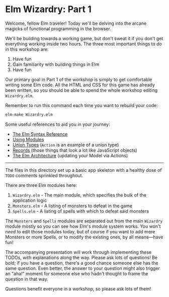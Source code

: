 Elm Wizardry: Part 1
====================

Welcome, fellow Elm traveler! Today we'll be delving into the arcane magicks of functional programming in the browser.

We'll be building towards a working game, but don't sweat it if you don't get everything working inside two hours. The three most important things to do in this workshop are:

1. Have fun
2. Gain familiarity with building things in Elm
3. Have fun

Our primary goal in Part 1 of the workshop is simply to get comfortable writing some Elm code. All the HTML and CSS for this game has already been written, so you should be able to spend the whole workshop editing `Wizardry.elm`.

Remember to run this command each time you want to rebuild your code:

```bash
elm-make Wizardry.elm
```

Some useful references to aid you in your journey:

* [The Elm Syntax Reference](http://elm-lang.org/learn/Syntax.elm)
* [Using Modules](http://elm-lang.org/learn/Syntax.elm#modules)
* [Union Types](http://elm-lang.org/learn/Union-Types.elm) (`Action` is an example of a union type)
* [Records](http://elm-lang.org/learn/Records.elm) (those things that look a lot like JavaScript objects)
* [The Elm Architecture](https://github.com/evancz/elm-architecture-tutorial#the-elm-architecture) (updating your Model via Actions)

---

The files in this directory set up a basic app skeleton with a healthy dose of `TODO` comments sprinkled throughout.

There are three Elm modules here:

1. `Wizardry.elm` - The main module, which specifies the bulk of the application logic
2. `Monsters.elm` - A listing of monsters to defeat in the game
3. `Spells.elm` - A listing of spells with which to defeat said monsters

The `Monsters` and `Spells` modules are separated out from the main `Wizardry` module mostly so you can see how Elm's module system works. You won't _need_ to edit those modules today, but of course if you want to add more Monsters or more Spells, or to modify the existing ones, by all means—have fun!

The accompanying presentation will work through implementing these TODOs, with explanations along the way. Please ask lots of questions! Be bold; if you have a question, there's a good chance someone else has the same question. Even better, the answer to your question might also trigger an "aha!" moment for someone else who hadn't thought to frame the question in that way.

Questions benefit everyone in a workshop, so please ask lots of them!
